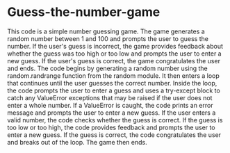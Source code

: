 # Guess-the-number-game
This code is a simple number guessing game. 
The game generates a random number between 1 and 100 and prompts the user to guess the number. 
If the user's guess is incorrect, the game provides feedback about whether the guess was too high or too low and prompts the user to enter a new guess. 
If the user's guess is correct, the game congratulates the user and ends.
The code begins by generating a random number using the random.randrange function from the random module. 
It then enters a loop that continues until the user guesses the correct number. 
Inside the loop, the code prompts the user to enter a guess and uses a try-except block to catch any ValueError exceptions that may be raised if the user does not enter a whole number. 
If a ValueError is caught, the code prints an error message and prompts the user to enter a new guess.
If the user enters a valid number, the code checks whether the guess is correct. 
If the guess is too low or too high, the code provides feedback and prompts the user to enter a new guess. 
If the guess is correct, the code congratulates the user and breaks out of the loop. 
The game then ends.